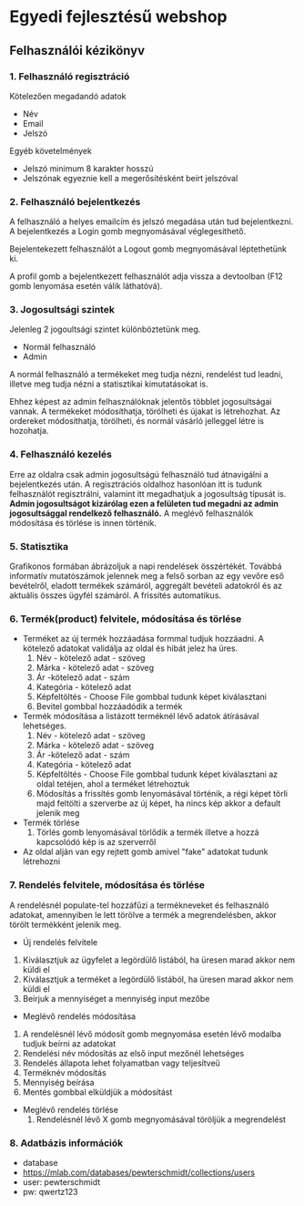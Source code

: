 # Egyedi fejlesztésű webshop

## Felhasználói kézikönyv


### 1. Felhasználó regisztráció


Kötelezően megadandó adatok
- Név
- Email
- Jelszó

Egyéb követelmények

- Jelszó minimum 8 karakter hosszú
- Jelszónak egyeznie kell a megerősítésként beírt jelszóval

### 2. Felhasználó bejelentkezés

A felhasználó a helyes emailcím és jelszó megadása után tud bejelentkezni. A bejelentkezés a Login gomb megnyomásával véglegesíthető.

Bejelentekezett felhasználót a Logout gomb megnyomásával léptethetünk ki.

A profil gomb a bejelentkezett felhasználót adja vissza a devtoolban (F12 gomb lenyomása esetén válik láthatóvá).

### 3. Jogosultsági szintek

Jelenleg 2 jogoultsági szintet különböztetünk meg.
- Normál felhasználó
- Admin

A normál felhasználó a termékeket meg tudja nézni, rendelést tud leadni, illetve meg tudja nézni a statisztikai kimutatásokat is.

Ehhez képest az admin felhasználóknak jelentős többlet jogosultságai vannak. A termékeket módosíthatja, törölheti és újakat is létrehozhat. Az ordereket módosíthatja, törölheti, és normál vásárló jelleggel létre is hozohatja.

### 4. Felhasználó kezelés

Erre az oldalra csak admin jogosultságú felhasználó tud átnavigálni a bejelentkezés után. A regisztrációs oldalhoz hasonlóan itt is tudunk felhasználót regisztrálni, valamint itt megadhatjuk a jogosultság típusát is. **Admin jogosultságot kizárólag ezen a felületen tud megadni az admin jogosultsággal rendelkező felhasználó.** A meglévő felhasználók módosítása és törlése is innen történik. 

### 5. Statisztika

Grafikonos formában ábrázoljuk a napi rendelések összértékét. Továbbá informatív mutatószámok jelennek meg a felső sorban az  egy vevőre eső bevételről, eladott termékek számáról, aggregált bevételi adatokról és az aktuális összes ügyfél számáról. A frissítés automatikus.

### 6. Termék(product) felvitele, módosítása és törlése

  * Terméket az új termék hozzáadása formmal tudjuk hozzáadni. A kötelező adatokat validálja az oldal és hibát jelez ha üres.
    1. Név - kötelező adat - szöveg
    2. Márka - kötelező adat - szöveg
    3. Ár -kötelező adat - szám
    4. Kategória - kötelező adat
    5. Képfeltöltés - Choose File gombbal tudunk képet kiválasztani
    6. Bevitel gombbal hozzáadódik a termék
  * Termék módosítása a listázott terméknél lévő adatok átírásával lehetséges.
    1. Név - kötelező adat - szöveg
    2. Márka - kötelező adat - szöveg
    3. Ár -kötelező adat - szám
    4. Kategória - kötelező adat
    5. Képfeltöltés - Choose File gombbal tudunk képet kiválasztani az oldal tetéjen, ahol a terméket létrehoztuk
    6. Módosítás a frissítés gomb lenyomásával történik, a régi képet törli majd feltölti a szerverbe az új képet, ha nincs kép akkor a default jelenik meg
  * Termék törlése
    1. Törlés gomb lenyomásával törlődik a termék illetve a hozzá kapcsolódó kép is az szerverről
  * Az oldal alján van egy rejtett gomb amivel "fake" adatokat tudunk létrehozni

### 7. Rendelés felvitele, módosítása és törlése
A rendelésnél populate-tel hozzáfűzi a termékneveket és felhasználó adatokat, amennyiben le lett törölve a termék a megrendelésben, akkor törölt termékként jelenik meg.
 * Új rendelés felvitele
  1. Kiválasztjuk az ügyfelet a legördülő listából, ha üresen marad akkor nem küldi el 
  2. Kiválasztjuk a terméket a legördülő listából, ha üresen marad akkor nem küldi el 
  3. Beírjuk a mennyiséget a mennyiség input mezőbe
 * Meglévő rendelés módosítása
  1. A rendelésnél lévő módosít gomb megnyomása esetén lévő modalba tudjuk beírni az adatokat
  2. Rendelési név módosítás az első input mezőnél lehetséges
  3. Rendelés állapota lehet folyamatban vagy teljesítveű
  4. Terméknév módosítás
  5. Mennyiség beírása
  6. Mentés gombbal elküldjük a módosítást
* Meglévő rendelés törlése
  1. Rendelésnél lévő X gomb megnyomásával töröljük a megrendelést

### 8. Adatbázis információk

- database
- https://mlab.com/databases/pewterschmidt/collections/users
- user: pewterschmidt
- pw: qwertz123
